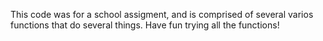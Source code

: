 This code was for a school assigment, and is comprised of several varios functions that do several things.
Have fun trying all the functions!
